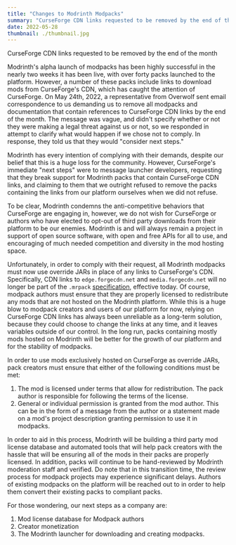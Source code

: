 ```yaml
---
title: "Changes to Modrinth Modpacks"
summary: "CurseForge CDN links requested to be removed by the end of the month"
date: 2022-05-28
thumbnail: ./thumbnail.jpg
---
```


CurseForge CDN links requested to be removed by the end of the month

Modrinth's alpha launch of modpacks has been highly successful in the nearly two weeks it has been live, with over forty
packs launched to the platform. However, a number of these packs include links to download mods from CurseForge's CDN,
which has caught the attention of CurseForge. On May 24th, 2022, a representative from Overwolf sent email correspondence
to us demanding us to remove all modpacks and documentation that contain references to CurseForge CDN links by the end
of the month. The message was vague, and didn't specify whether or not they were making a legal threat against us or not,
so we responded in attempt to clarify what would happen if we chose not to comply. In response, they told us that they
would "consider next steps."

Modrinth has every intention of complying with their demands, despite our belief that this is a huge loss for the
community. However, CurseForge's immediate "next steps" were to message launcher developers, requesting that they break
support for Modrinth packs that contain CurseForge CDN links, and claiming to them that we outright refused to remove the
packs containing the links from our platform ourselves when we did not refuse.

To be clear, Modrinth condemns the anti-competitive behaviors that CurseForge are engaging in, however, we do not wish
for CurseForge or authors who have elected to opt-out of third party downloads from their platform to be our enemies.
Modrinth is and will always remain a project in support of open source software, with open and free APIs for all to use,
and encouraging of much needed competition and diversity in the mod hosting space.

Unfortunately, in order to comply with their request, all Modrinth modpacks must now use override JARs in place of any
links to CurseForge's CDN. Specifically, CDN links to `edge.forgecdn.net` and `media.forgecdn.net` will no longer be part
of the `.mrpack` [specification](https://docs.modrinth.com/docs/modpacks/format_definition/#downloads), effective today.
Of course, modpack authors must ensure that they are properly licensed to redistribute any mods that are not hosted on
the Modrinth platform. While this is a huge blow to modpack creators and users of our platform for now, relying on
CurseForge CDN links has always been unreliable as a long-term solution, because they could choose to change the links
at any time, and it leaves variables outside of our control. In the long run, packs containing mostly mods hosted on
Modrinth will be better for the growth of our platform and for the stability of modpacks.

In order to use mods exclusively hosted on CurseForge as override JARs, pack creators must ensure that either of the
following conditions must be met:

1. The mod is licensed under terms that allow for redistribution. The pack author is responsible for following the terms of the license.
2. General or individual permission is granted from the mod author. This can be in the form of a message from the author or a statement made on a mod's project description granting permission to use it in modpacks.

In order to aid in this process, Modrinth will be building a third party mod license database and automated tools that
will help pack creators with the hassle that will be ensuring all of the mods in their packs are properly licensed.
In addition, packs will continue to be hand-reviewed by Modrinth moderation staff and verified. Do note that in this
transition time, the review process for modpack projects may experience significant delays. Authors of existing modpacks
on the platform will be reached out to in order to help them convert their existing packs to compliant packs.

For those wondering, our next steps as a company are:

1. Mod license database for Modpack authors
2. Creator monetization
3. The Modrinth launcher for downloading and creating modpacks.
